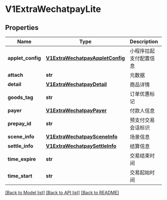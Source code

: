 # V1ExtraWechatpayLite

## Properties
Name | Type | Description | Notes
------------ | ------------- | ------------- | -------------
**applet_config** | [**V1ExtraWechatpayAppletConfig**](V1ExtraWechatpayAppletConfig.md) | 小程序拉起支付配置信息 | [optional] 
**attach** | **str** | 元数据 | [optional] 
**detail** | [**V1ExtraWechatpayDetail**](V1ExtraWechatpayDetail.md) | 商品详情 | [optional] 
**goods_tag** | **str** | 订单优惠标记 | [optional] 
**payer** | [**V1ExtraWechatpayPayer**](V1ExtraWechatpayPayer.md) | 付款人信息 | [optional] 
**prepay_id** | **str** | 预支付交易会话标识 | [optional] 
**scene_info** | [**V1ExtraWechatpaySceneInfo**](V1ExtraWechatpaySceneInfo.md) | 场景信息 | [optional] 
**settle_info** | [**V1ExtraWechatpaySettleInfo**](V1ExtraWechatpaySettleInfo.md) | 结算信息 | [optional] 
**time_expire** | **str** | 交易结束时间 | [optional] 
**time_start** | **str** | 交易起始时间 | [optional] 

[[Back to Model list]](../README.md#documentation-for-models) [[Back to API list]](../README.md#documentation-for-api-endpoints) [[Back to README]](../README.md)


